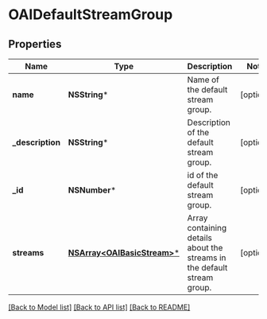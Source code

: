 # OAIDefaultStreamGroup

## Properties
Name | Type | Description | Notes
------------ | ------------- | ------------- | -------------
**name** | **NSString*** | Name of the default stream group.  | [optional] 
**_description** | **NSString*** | Description of the default stream group.  | [optional] 
**_id** | **NSNumber*** | id of the default stream group.  | [optional] 
**streams** | [**NSArray&lt;OAIBasicStream&gt;***](OAIBasicStream.md) | Array containing details about the streams in the default stream group.  | [optional] 

[[Back to Model list]](../README.md#documentation-for-models) [[Back to API list]](../README.md#documentation-for-api-endpoints) [[Back to README]](../README.md)


